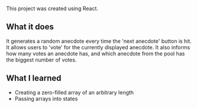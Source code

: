 This project was created using React.

## What it does

It generates a random anecdote every time the 'next anecdote' button is hit. It allows users to 'vote' for the currently displayed anecdote. It also informs how many votes an anecdote has, and which anecdote from the pool has the biggest number of votes.

## What I learned

 - Creating a zero-filled array of an arbitrary length
 - Passing arrays into states
